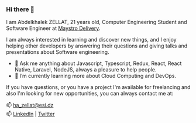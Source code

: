 ### Hi there 👋 
I am Abdelkhalek ZELLAT, 21 years old, Computer Engineering Student and Software Engineer at [Maystro Delivery](https://maystro-delivery.com/).

I am always interested in learning and discover new things, and I enjoy helping other developers by answering their questions and giving talks and presentations about Software engineering.

- 💬 Ask me anything about Javascript, Typescript, Redux, React, React Native, Laravel, NodeJS, always a pleasure to help people.   
- 🌱 I’m currently learning more about Cloud Computing and DevOps.

If you have questions, or you have a project I'm available for freelancing and also I'm looking for new opportunities,
you can always contact me at:

📫 [ha_zellat@esi.dz](mailto:ha_zellat@esi.dz)  
📫 [LinkedIn](http://linkedin.com/in/abdelkhalek-zellat/)
 | [Twitter](https://twitter.com/AbdelkhalekZEL1)

